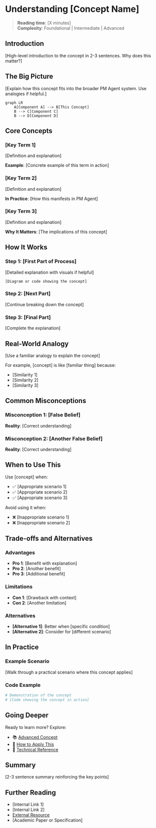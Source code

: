 # Understanding [Concept Name]

> **Reading time**: [X minutes]  
> **Complexity**: Foundational | Intermediate | Advanced

## Introduction

[High-level introduction to the concept in 2-3 sentences. Why does this matter?]

## The Big Picture

[Explain how this concept fits into the broader PM Agent system. Use analogies if helpful.]

```mermaid
graph LR
    A[Component A] --> B[This Concept]
    B --> C[Component C]
    B --> D[Component D]
```

## Core Concepts

### [Key Term 1]

[Definition and explanation]

**Example**: [Concrete example of this term in action]

### [Key Term 2]

[Definition and explanation]

**In Practice**: [How this manifests in PM Agent]

### [Key Term 3]

[Definition and explanation]

**Why It Matters**: [The implications of this concept]

## How It Works

### Step 1: [First Part of Process]

[Detailed explanation with visuals if helpful]

```
[Diagram or code showing the concept]
```

### Step 2: [Next Part]

[Continue breaking down the concept]

### Step 3: [Final Part]

[Complete the explanation]

## Real-World Analogy

[Use a familiar analogy to explain the concept]

For example, [concept] is like [familiar thing] because:
- [Similarity 1]
- [Similarity 2]
- [Similarity 3]

## Common Misconceptions

### Misconception 1: [False Belief]
**Reality**: [Correct understanding]

### Misconception 2: [Another False Belief]
**Reality**: [Correct understanding]

## When to Use This

Use [concept] when:
- ✅ [Appropriate scenario 1]
- ✅ [Appropriate scenario 2]
- ✅ [Appropriate scenario 3]

Avoid using it when:
- ❌ [Inappropriate scenario 1]
- ❌ [Inappropriate scenario 2]

## Trade-offs and Alternatives

### Advantages
- **Pro 1**: [Benefit with explanation]
- **Pro 2**: [Another benefit]
- **Pro 3**: [Additional benefit]

### Limitations
- **Con 1**: [Drawback with context]
- **Con 2**: [Another limitation]

### Alternatives
- **[Alternative 1]**: Better when [specific condition]
- **[Alternative 2]**: Consider for [different scenario]

## In Practice

### Example Scenario
[Walk through a practical scenario where this concept applies]

### Code Example
```python
# Demonstration of the concept
# [Code showing the concept in action]
```

## Going Deeper

Ready to learn more? Explore:
- 📚 [Advanced Concept](/concepts/advanced-topic)
- 🔧 [How to Apply This](/how-to/implement-concept)
- 📖 [Technical Reference](/reference/concept-api)

## Summary

[2-3 sentence summary reinforcing the key points]

## Further Reading

- [Internal Link 1]
- [Internal Link 2]
- [External Resource](https://example.com)
- [Academic Paper or Specification]